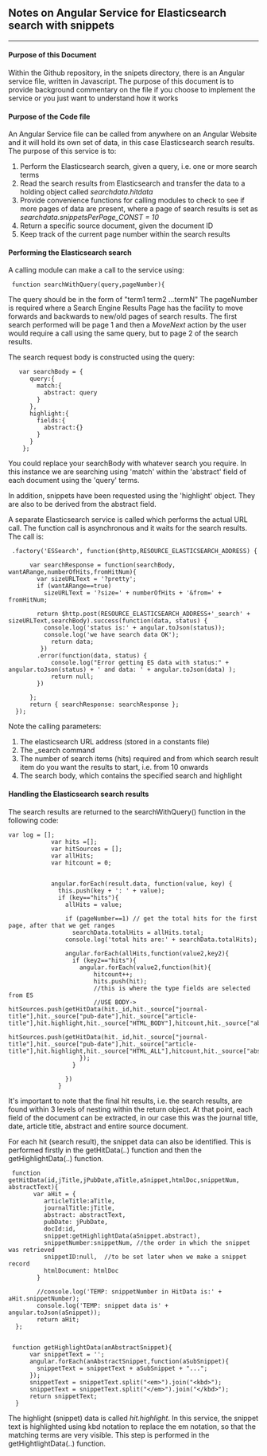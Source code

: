 
## Notes on Angular Service for Elasticsearch search with snippets


----------
#### Purpose of this Document
Within the Github repository, in the snipets directory, there is an Angular service file, written in Javascript.  The purpose of this document is to provide background commentary on the file if you choose to implement the service or you just want to understand how it works

#### Purpose of the Code file
An Angular Service file can be called from anywhere on an Angular Website and it will hold its own set of data, in this case Elasticsearch search results.  The purpose of this service is to:
1. Perform the Elasticsearch search, given a query, i.e. one or more search terms
2. Read the search results from Elasticsearch and transfer the data to a holding object called *searchdata.hitdata*
3. Provide convenience functions for calling modules to check to see if more pages of data are present, where a page of search results is set as *searchdata.snippetsPerPage_CONST = 10*
4. Return a specific source document, given the document ID
5. Keep track of the current page number within the search results

#### Performing the Elasticsearch search
A calling module can make a call to the service using:

     function searchWithQuery(query,pageNumber){

The query should be in the form of "term1 term2 ...termN"
The pageNumber is required where a Search Engine Results Page has the facility to move forwards and backwards to new/old pages of search results.  The first search performed will be page 1 and then a *MoveNext* action by the user would require a call using the same query, but to page 2 of the search results.

The search request body is constructed using the query:

       var searchBody = {
          query:{
            match:{
              abstract: query
            }  
          },
          highlight:{
            fields:{
              abstract:{}
            }
          }
        };

You could replace your searchBody with whatever search you require. In this instance we are searching using 'match' within the 'abstract' field of each document using the 'query' terms.  

In addition, snippets have been requested using the 'highlight' object.  They are also to be derived from the abstract field.

A separate Elasticsearch service is called which performs the actual URL call.  The function call is asynchronous and it waits for the search results.  The call is:

     .factory('ESSearch', function($http,RESOURCE_ELASTICSEARCH_ADDRESS) {
    
          var searchResponse = function(searchBody, wantARange,numberOfHits,fromHitNum){
            var sizeURLText = '?pretty';
            if (wantARange==true)
              sizeURLText = '?size=' + numberOfHits + '&from=' + fromHitNum;
    
            return $http.post(RESOURCE_ELASTICSEARCH_ADDRESS+'_search' + sizeURLText,searchBody).success(function(data, status) {
              console.log('status is:' + angular.toJson(status));
              console.log('we have search data OK');
                return data;
             })
            .error(function(data, status) {
                console.log("Error getting ES data with status:" + angular.toJson(status) + ' and data: ' + angular.toJson(data) );
                return null;
            })
    
          };
          return { searchResponse: searchResponse };
      });

Note the calling parameters:
1. The elasticsearch URL address (stored in a constants file)
2. The _search command
3. The number of search items (hits) required and from which search result item do you want the results to start, i.e. from 10 onwards
4. The search body, which contains the specified search and highlight


#### Handling the Elasticsearch search results
The search results are returned to the searchWithQuery() function in the following code:

    var log = [];
                var hits =[];
                var hitSources = [];
                var allHits;
                var hitcount = 0;
                
     
                angular.forEach(result.data, function(value, key) {
                  this.push(key + ': ' + value);
                  if (key=="hits"){
                    allHits = value;
    
                    if (pageNumber==1) // get the total hits for the first page, after that we get ranges
                      searchData.totalHits = allHits.total;
                    console.log('total hits are:' + searchData.totalHits);
    
                    angular.forEach(allHits,function(value2,key2){
                      if (key2=="hits"){
                        angular.forEach(value2,function(hit){
                            hitcount++;
                            hits.push(hit);
                            //this is where the type fields are selected from ES
                            //USE BODY-> hitSources.push(getHitData(hit._id,hit._source["journal-title"],hit._source["pub-date"],hit._source["article-title"],hit.highlight,hit._source["HTML_BODY"],hitcount,hit._source["abstract"]));
                            hitSources.push(getHitData(hit._id,hit._source["journal-title"],hit._source["pub-date"],hit._source["article-title"],hit.highlight,hit._source["HTML_ALL"],hitcount,hit._source["abstract"]));
                        });
                      }
    
                    })
                  }

It's important to note that the final hit results, i.e. the search results, are found within 3 levels of nesting within the return object.  At that point, each field of the document can be extracted, in our case this was the journal title, date, article title, abstract and entire source document.

For each hit (search result), the snippet data can also be identified.  This is performed firstly in the getHitData(..) function and then the getHighlightData(..) function.

     function getHitData(id,jTitle,jPubDate,aTitle,aSnippet,htmlDoc,snippetNum, abstractText){
           var aHit = {
              articleTitle:aTitle,
              journalTitle:jTitle,
              abstract: abstractText,
              pubDate: jPubDate,
              docId:id,
              snippet:getHighlightData(aSnippet.abstract),
              snippetNumber:snippetNum, //the order in which the snippet was retrieved
              snippetID:null,  //to be set later when we make a snippet record
              htmlDocument: htmlDoc
            }
            
            //console.log('TEMP: snippetNumber in HitData is:' + aHit.snippetNumber);
            console.log('TEMP: snippet data is' + angular.toJson(aSnippet));
            return aHit;
      };


     function getHighlightData(anAbstractSnippet){
          var snippetText = '';
          angular.forEach(anAbstractSnippet,function(aSubSnippet){
            snippetText = snippetText + aSubSnippet + "...";
          });
          snippetText = snippetText.split("<em>").join("<kbd>");
          snippetText = snippetText.split("</em>").join("</kbd>");
          return snippetText;
      }


The highlight (snippet) data is called *hit.highlight*. In this service, the snippet text is highlighted using kbd notation to replace the em notation, so that the matching terms are very visible.  This step is performed in the getHightlightData(..) function.